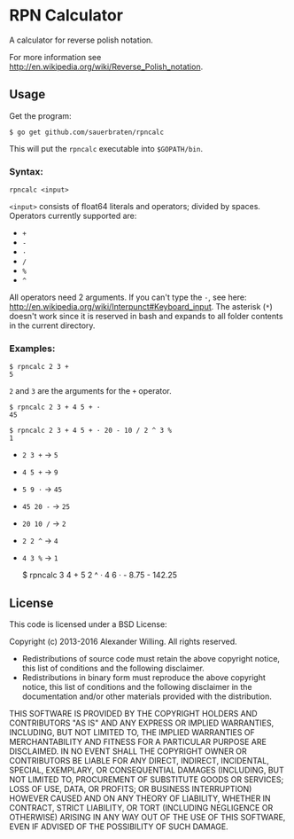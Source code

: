 # RPN Calculator

A calculator for reverse polish notation.

For more information see http://en.wikipedia.org/wiki/Reverse_Polish_notation.

## Usage

Get the program:

	$ go get github.com/sauerbraten/rpncalc

This will put the `rpncalc` executable into `$GOPATH/bin`.

### Syntax:

	rpncalc <input>

`<input>` consists of float64 literals and operators; divided by spaces. Operators currently supported are:

- `+`
- `-`
- `·`
- `/`
- `%`
- `^`

All operators need 2 arguments. If you can't type the `·`, see here: http://en.wikipedia.org/wiki/Interpunct#Keyboard_input. The asterisk (`*`) doesn't work since it is reserved in bash and expands to all folder contents in the current directory.

### Examples:

	$ rpncalc 2 3 +
	5

 `2` and `3` are the arguments for the `+` operator.

	$ rpncalc 2 3 + 4 5 + ·
	45

	$ rpncalc 2 3 + 4 5 + · 20 - 10 / 2 ^ 3 %
	1

- `2 3 +` → `5`
- `4 5 +` → `9`
- `5 9 ·` → `45`
- `45 20 -` → `25`
- `20 10 /` → `2`
- `2 2 ^` → `4`
- `4 3 %` → `1`


	$ rpncalc 3 4 + 5 2 ^ · 4 6 · - 8.75 -
	142.25

## License

This code is licensed under a BSD License:

Copyright (c) 2013-2016 Alexander Willing. All rights reserved.

- Redistributions of source code must retain the above copyright notice, this list of conditions and the following disclaimer.
- Redistributions in binary form must reproduce the above copyright notice, this list of conditions and the following disclaimer in the documentation and/or other materials provided with the distribution.

THIS SOFTWARE IS PROVIDED BY THE COPYRIGHT HOLDERS AND CONTRIBUTORS "AS IS" AND ANY EXPRESS OR IMPLIED WARRANTIES, INCLUDING, BUT NOT LIMITED TO, THE IMPLIED WARRANTIES OF MERCHANTABILITY AND FITNESS FOR A PARTICULAR PURPOSE ARE DISCLAIMED. IN NO EVENT SHALL THE COPYRIGHT OWNER OR CONTRIBUTORS BE LIABLE FOR ANY DIRECT, INDIRECT, INCIDENTAL, SPECIAL, EXEMPLARY, OR CONSEQUENTIAL DAMAGES (INCLUDING, BUT NOT LIMITED TO, PROCUREMENT OF SUBSTITUTE GOODS OR SERVICES; LOSS OF USE, DATA, OR PROFITS; OR BUSINESS INTERRUPTION) HOWEVER CAUSED AND ON ANY THEORY OF LIABILITY, WHETHER IN CONTRACT, STRICT LIABILITY, OR TORT (INCLUDING NEGLIGENCE OR OTHERWISE) ARISING IN ANY WAY OUT OF THE USE OF THIS SOFTWARE, EVEN IF ADVISED OF THE POSSIBILITY OF SUCH DAMAGE.
